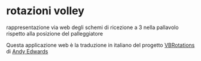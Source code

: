 # rotazioni volley
rappresentazione via web degli schemi di ricezione a 3 nella pallavolo rispetto alla posizione del palleggiatore

Questa applicazione web è la traduzione in italiano del progetto [VBRotations](https://github.com/monkeysppp/VBRotations) di [Andy Edwards](https://github.com/monkeysppp)
